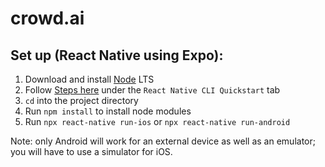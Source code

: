 # crowd.ai

## Set up (React Native using Expo):
1. Download and install [Node](https://nodejs.org/en/download/) LTS
2. Follow [Steps here](https://reactnative.dev/docs/environment-setup) under the `React Native CLI Quickstart` tab
3. `cd` into the project directory
4. Run `npm install` to install node modules
6. Run `npx react-native run-ios` or `npx react-native run-android`

Note: only Android will work for an external device as well as an emulator; you will have to use a simulator for iOS.